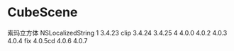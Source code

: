 # CubeScene
索玛立方体
        NSLocalizedString
1
3.4.23
clip
3.4.24
3.4.25 4
4.0.0
4.0.2
4.0.3
4.0.4 fix
4.0.5cd
4.0.6
4.0.7
